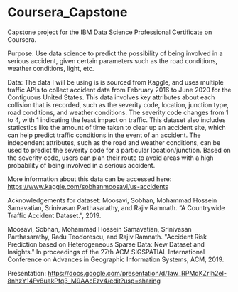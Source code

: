 # Coursera_Capstone
Capstone project for the IBM Data Science Professional Certificate on Coursera.

Purpose: Use data science to predict the possibility of being involved in a serious accident, given certain parameters such as the road conditions, weather conditions, light, etc.

Data: The data I will be using is is sourced from Kaggle, and uses multiple traffic APIs to collect accident data from February 2016 to June 2020 for the Contiguous United States. This data involves key attributes about each collision that is recorded, such as the severity code, location, junction type, road conditions, and weather conditions. The severity code changes from 1 to 4, with 1 indicating the least impact on traffic. This dataset also includes staticstics like the amount of time taken to clear up an accident site, which can help predict traffic conditions in the event of an accident. The independent attributes, such as the road and weather conditions, can be used to predict the severity code for a particular location/junction. Based on the severity code, users can plan their route to avoid areas with a high probability of being involved in a serious accident.

More information about this data can be accessed here: https://www.kaggle.com/sobhanmoosavi/us-accidents

Acknowledgements for dataset:
Moosavi, Sobhan, Mohammad Hossein Samavatian, Srinivasan Parthasarathy, and Rajiv Ramnath. “A Countrywide Traffic Accident Dataset.”, 2019.

Moosavi, Sobhan, Mohammad Hossein Samavatian, Srinivasan Parthasarathy, Radu Teodorescu, and Rajiv Ramnath. "Accident Risk Prediction based on Heterogeneous Sparse Data: New Dataset and Insights." In proceedings of the 27th ACM SIGSPATIAL International Conference on Advances in Geographic Information Systems, ACM, 2019.

Presentation: https://docs.google.com/presentation/d/1aw_RPMdKZrIh2eI-8nhzY14Fv8uakPfq3_M9AAcEzv4/edit?usp=sharing

